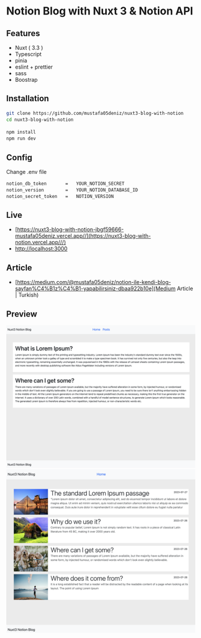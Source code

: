 # Notion Blog with Nuxt 3 & Notion API



## Features

- Nuxt ( 3.3 )
- Typescript
- pinia
- eslint + prettier
- sass
- Boostrap

## Installation

```bash
git clone https://github.com/mustafa05deniz/nuxt3-blog-with-notion
cd nuxt3-blog-with-notion

npm install
npm run dev
```

## Config

Change .env file

```bash
notion_db_token       =   YOUR_NOTION_SECRET
notion_version        =   YOUR_NOTION_DATABASE_ID
notion_secret_token   =   NOTION_VERSION
```



## Live

- [https://nuxt3-blog-with-notion-jbgf59666-mustafa05deniz.vercel.app//](https://nuxt3-blog-with-notion.vercel.app///)
- [http://localhost:3000](http://localhost:3000)

## Article

- [https://medium.com/@mustafa05deniz/notion-ile-kendi-blog-sayfan%C4%B1z%C4%B1-yapabilirsiniz-dbaa922b10e](Medium Article | Turkish)

## Preview

![./nuxt3-blog.png](./nuxt3-blog.png)
![./nuxt3-blog.png](./new-page.png)